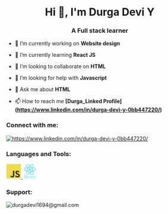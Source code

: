 <h1 align="center">Hi 👋, I'm Durga Devi Y</h1>
<h3 align="center">A Full stack learner</h3>

- 🔭 I’m currently working on **Website design**

- 🌱 I’m currently learning **React JS**

- 👯 I’m looking to collaborate on **HTML**

- 🤝 I’m looking for help with **Javascript**

- 💬 Ask me about **HTML**

- 📫 How to reach me **[Durga_Linked Profile] (https://www.linkedin.com/in/durga-devi-y-0bb447220/)**

<h3 align="left">Connect with me:</h3>
<p align="left">
<a href="https://linkedin.com/in/https://www.linkedin.com/in/durga-devi-y-0bb447220/" target="blank"><img align="center" src="https://raw.githubusercontent.com/rahuldkjain/github-profile-readme-generator/master/src/images/icons/Social/linked-in-alt.svg" alt="https://www.linkedin.com/in/durga-devi-y-0bb447220/" height="30" width="40" /></a>
</p>

<h3 align="left">Languages and Tools:</h3>
<p align="left"> <a href="https://developer.mozilla.org/en-US/docs/Web/JavaScript" target="_blank"> <img src="https://raw.githubusercontent.com/devicons/devicon/master/icons/javascript/javascript-original.svg" alt="javascript" width="40" height="40"/> </a> <a href="https://reactjs.org/" target="_blank"> <img src="https://raw.githubusercontent.com/devicons/devicon/master/icons/react/react-original-wordmark.svg" alt="react" width="40" height="40"/> </a> </p>

<h3 align="left">Support:</h3>
<p><a href="https://www.buymeacoffee.com/durgadevi1694@gmail.com"> <img align="left" src="https://cdn.buymeacoffee.com/buttons/v2/default-yellow.png" height="50" width="210" alt="durgadevi1694@gmail.com" /></a></p><br><br>
